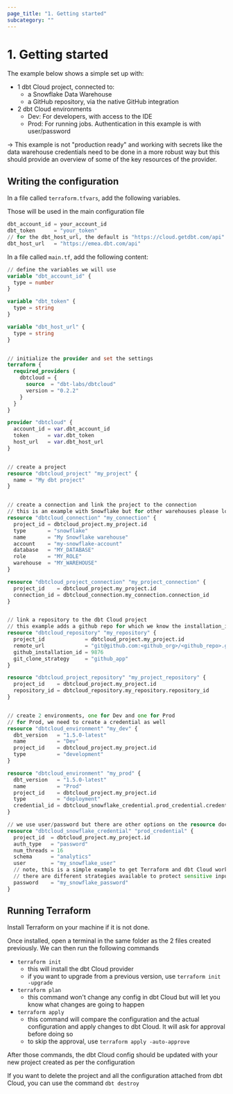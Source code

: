 ```yaml
---
page_title: "1. Getting started"
subcategory: ""
---
```


# 1. Getting started

The example below shows a simple set up with:

- 1 dbt Cloud project, connected to:
  - a Snowflake Data Warehouse
  - a GitHub repository, via the native GitHub integration
- 2 dbt Cloud environments
  - Dev: For developers, with access to the IDE
  - Prod: For running jobs. Authentication in this example is with user/password

-> This example is not "production ready" and working with secrets like the data warehouse credentials need to be done in a more robust way but this should provide an overview of some of the key resources of the provider.

## Writing the configuration

In a file called `terraform.tfvars`, add the following variables.

Those will be used in the main configuration file

```terraform
dbt_account_id = your_account_id
dbt_token      = "your_token"
// for the dbt_host_url, the default is "https://cloud.getdbt.com/api" but it can be updated
dbt_host_url   = "https://emea.dbt.com/api"
```

In a file called `main.tf`, add the following content:

```terraform
// define the variables we will use
variable "dbt_account_id" {
  type = number
}

variable "dbt_token" {
  type = string
}

variable "dbt_host_url" {
  type = string
}


// initialize the provider and set the settings
terraform {
  required_providers {
    dbtcloud = {
      source  = "dbt-labs/dbtcloud"
      version = "0.2.2"
    }
  }
}

provider "dbtcloud" {
  account_id = var.dbt_account_id
  token      = var.dbt_token
  host_url   = var.dbt_host_url
}


// create a project
resource "dbtcloud_project" "my_project" {
  name = "My dbt project"
}


// create a connection and link the project to the connection
// this is an example with Snowflake but for other warehouses please look at the resource docs
resource "dbtcloud_connection" "my_connection" {
  project_id = dbtcloud_project.my_project.id
  type       = "snowflake"
  name       = "My Snowflake warehouse"
  account    = "my-snowflake-account"
  database   = "MY_DATABASE"
  role       = "MY_ROLE"
  warehouse  = "MY_WAREHOUSE"
}

resource "dbtcloud_project_connection" "my_project_connection" {
  project_id    = dbtcloud_project.my_project.id
  connection_id = dbtcloud_connection.my_connection.connection_id
}


// link a repository to the dbt Cloud project
// this example adds a github repo for which we know the installation_id but the resource docs have other examples
resource "dbtcloud_repository" "my_repository" {
  project_id             = dbtcloud_project.my_project.id
  remote_url             = "git@github.com:<github_org>/<github_repo>.git"
  github_installation_id = 9876
  git_clone_strategy     = "github_app"
}

resource "dbtcloud_project_repository" "my_project_repository" {
  project_id    = dbtcloud_project.my_project.id
  repository_id = dbtcloud_repository.my_repository.repository_id
}


// create 2 environments, one for Dev and one for Prod
// for Prod, we need to create a credential as well
resource "dbtcloud_environment" "my_dev" {
  dbt_version   = "1.5.0-latest"
  name          = "Dev"
  project_id    = dbtcloud_project.my_project.id
  type          = "development"
}

resource "dbtcloud_environment" "my_prod" {
  dbt_version   = "1.5.0-latest"
  name          = "Prod"
  project_id    = dbtcloud_project.my_project.id
  type          = "deployment"
  credential_id = dbtcloud_snowflake_credential.prod_credential.credential_id
}

// we use user/password but there are other options on the resource docs
resource "dbtcloud_snowflake_credential" "prod_credential" {
  project_id  = dbtcloud_project.my_project.id
  auth_type   = "password"
  num_threads = 16
  schema      = "analytics"
  user        = "my_snowflake_user"
  // note, this is a simple example to get Terraform and dbt Cloud working, but do not store passwords in the config for a real productive use case
  // there are different strategies available to protect sensitive input: https://developer.hashicorp.com/terraform/tutorials/configuration-language/sensitive-variables
  password    = "my_snowflake_password"
}
```

## Running Terraform

Install Terraform on your machine if it is not done.

Once installed, open a terminal in the same folder as the 2 files created previously. We can then run the following commands

- `terraform init`
  - this will install the dbt Cloud provider
  - if you want to upgrade from a previous version, use `terraform init -upgrade`
- `terraform plan`
  - this command won't change any config in dbt Cloud but will let you know what changes are going to happen
- `terraform apply`
  - this command will compare the configuration and the actual configuration and apply changes to dbt Cloud. It will ask for approval before doing so
  - to skip the approval, use `terraform apply -auto-approve`

After those commands, the dbt Cloud config should be updated with your new project created as per the configuration

If you want to delete the project and all the configuration attached from dbt Cloud, you can use the command `dbt destroy`
